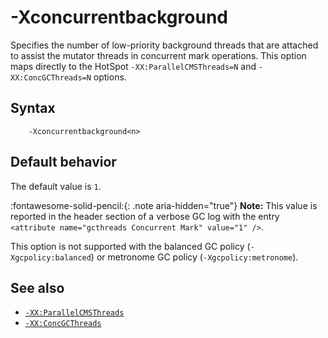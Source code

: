 <!--
* Copyright (c) 2017, 2025 IBM Corp. and others
*
* This program and the accompanying materials are made
* available under the terms of the Eclipse Public License 2.0
* which accompanies this distribution and is available at
* https://www.eclipse.org/legal/epl-2.0/ or the Apache
* License, Version 2.0 which accompanies this distribution and
* is available at https://www.apache.org/licenses/LICENSE-2.0.
*
* This Source Code may also be made available under the
* following Secondary Licenses when the conditions for such
* availability set forth in the Eclipse Public License, v. 2.0
* are satisfied: GNU General Public License, version 2 with
* the GNU Classpath Exception [1] and GNU General Public
* License, version 2 with the OpenJDK Assembly Exception [2].
*
* [1] https://www.gnu.org/software/classpath/license.html
* [2] https://openjdk.org/legal/assembly-exception.html
*
* SPDX-License-Identifier: EPL-2.0 OR Apache-2.0 OR GPL-2.0-only WITH Classpath-exception-2.0 OR GPL-2.0-only WITH OpenJDK-assembly-exception-1.0
-->

# -Xconcurrentbackground

Specifies the number of low-priority background threads that are attached to assist the mutator threads in concurrent mark operations. This option maps directly to the HotSpot `-XX:ParallelCMSThreads=N` and `-XX:ConcGCThreads=N` options.

## Syntax

        -Xconcurrentbackground<n>

## Default behavior

The default value is `1`.

:fontawesome-solid-pencil:{: .note aria-hidden="true"} **Note:** This value is reported in the header section of a verbose GC log with the entry `<attribute name="gcthreads Concurrent Mark" value="1" />`.

This option is not supported with the balanced GC policy (`-Xgcpolicy:balanced`) or metronome GC policy (`-Xgcpolicy:metronome`).

## See also

- [`-XX:ParallelCMSThreads`](xxparallelcmsthreads.md)
- [`-XX:ConcGCThreads`](xxconcgcthreads.md)

<!-- ==== END OF TOPIC ==== xconcurrentbackground.md ==== -->
